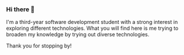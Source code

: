### Hi there 👋
I'm a third-year software development student with a strong interest in exploring different technologies.
What you will find here is me trying to broaden my knowledge by trying out diverse technologies.

Thank you for stopping by!
<!--
**zeynepaksun/zeynepaksun** is a ✨ _special_ ✨ repository because its `README.md` (this file) appears on your GitHub profile.

Here are some ideas to get you started:

- 🔭 I’m currently working on ...
- 🌱 I’m currently learning ...
- 👯 I’m looking to collaborate on ...
- 🤔 I’m looking for help with ...
- 💬 Ask me about ...
- 📫 How to reach me: ...
- 😄 Pronouns: ...
- ⚡ Fun fact: ...
-->
